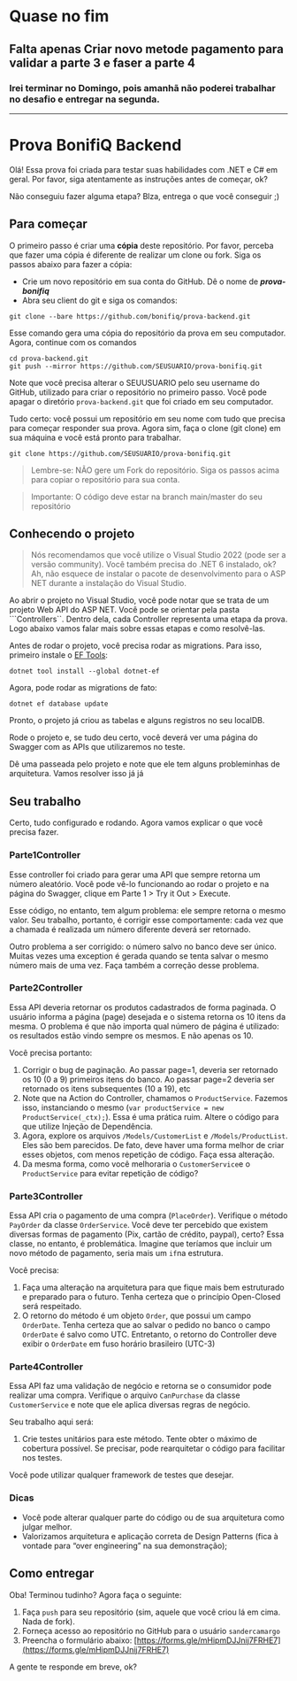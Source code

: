 # Quase no fim
## Falta apenas Criar novo metode pagamento para validar a parte 3 e faser a parte 4
### Irei terminar no Domingo, pois amanhã não poderei trabalhar no desafio  e entregar na segunda.

--------
# Prova BonifiQ Backend
Olá!
Essa prova foi criada para testar suas habilidades com .NET e C# em geral. 
Por favor, siga atentamente as instruções antes de começar, ok?

Não conseguiu fazer alguma etapa? Blza, entrega o que você conseguir ;)

## Para começar
O primeiro passo é criar uma **cópia** deste repositório. Por favor, perceba que fazer uma cópia é diferente de realizar um clone ou fork. Siga os passos abaixo para fazer a cópia:

- Crie um novo repositório em sua conta do GitHub. Dê o nome de ***prova-bonifiq***
- Abra seu client do git e siga os comandos:
```
git clone --bare https://github.com/bonifiq/prova-backend.git
```
Esse comando gera uma cópia do repositório da prova em seu computador. Agora, continue com os comandos
```
cd prova-backend.git
git push --mirror https://github.com/SEUSUARIO/prova-bonifiq.git
```
Note que você precisa alterar o SEUUSUARIO pelo seu username do GitHub, utilizado para criar o repositório no primeiro passo.
Você pode apagar o diretório ```prova-backend.git``` que foi criado em seu computador.

Tudo certo: você possui um repositório em seu nome com tudo que precisa para começar responder sua prova. Agora sim, faça o clone (git clone) em sua máquina e você está pronto para trabalhar.
```
git clone https://github.com/SEUSUARIO/prova-bonifiq.git
```

> Lembre-se: NÃO gere um Fork do repositório. Siga os passos acima para copiar o repositório para sua conta.

> Importante: O código deve estar na branch main/master do seu repositório

## Conhecendo o projeto
> Nós recomendamos que você utilize o Visual Studio 2022 (pode ser a versão community). Você também precisa do .NET 6 instalado, ok?
Ah, não esquece de instalar o pacote de desenvolvimento para o ASP NET durante a instalação do Visual Studio.

Ao abrir o projeto no Visual Studio, você pode notar que se trata de um projeto Web API do ASP NET.  Você pode se orientar pela pasta ```Controllers``. 
Dentro dela, cada Controller representa uma etapa da prova.  Logo abaixo vamos falar mais sobre essas etapas e como resolvê-las.

Antes de rodar o projeto, você precisa rodar as migrations. Para isso, primeiro instale o [EF Tools](https://learn.microsoft.com/en-us/ef/core/get-started/overview/install#get-the-entity-framework-core-tools):
```
dotnet tool install --global dotnet-ef
```
Agora, pode rodar as migrations de fato:
```
dotnet ef database update 
``` 

Pronto, o projeto já criou as tabelas e alguns registros no seu localDB. 


Rode o projeto e, se tudo deu certo, você deverá ver uma página do Swagger com as APIs que utilizaremos no teste.

Dê uma passeada pelo projeto e note que ele tem alguns probleminhas de arquitetura. Vamos resolver isso já já


## Seu trabalho
Certo, tudo configurado e rodando. Agora vamos explicar o que você precisa fazer.

### Parte1Controller
Esse controller foi criado para gerar uma API que sempre retorna um número aleatório. 
Você pode vê-lo funcionando ao rodar o projeto e na página do Swagger, clique em Parte 1 > Try it Out > Execute.

Esse código, no entanto, tem algum problema: ele sempre retorna o mesmo valor.
Seu trabalho, portanto, é corrigir esse comportamente: cada vez que a chamada é realizada um número diferente deverá ser retornado.

Outro problema a ser corrigido: o número salvo no banco deve ser único. Muitas vezes uma exception é gerada quando se tenta salvar o mesmo número mais de uma vez. Faça também a correção desse problema.

### Parte2Controller
Essa API deveria retornar os produtos cadastrados de forma paginada. O usuário informa a página (page) desejada e o sistema retorna os 10 itens da mesma.
O problema é que não importa qual número de página é utilizado: os resultados estão vindo sempre os mesmos. E não apenas os 10.

Você precisa portanto:
1. Corrigir o bug de paginação. Ao passar page=1, deveria ser retornado os 10 (0 a 9) primeiros itens do banco. Ao passar page=2 deveria ser retornado os itens subsequentes (10 a 19), etc
2. Note que na Action do Controller, chamamos o ```ProductService```. Fazemos isso, instanciando o mesmo (```var productService = new ProductService(_ctx);```). Essa é uma prática ruim. Altere o código para que utilize Injeção de Dependência.
3. Agora, explore os arquivos ```/Models/CustomerList``` e ```/Models/ProductList```. Eles são bem parecidos. De fato, deve haver uma forma melhor de criar esses objetos, com menos repetição de código. Faça essa alteração.
4. Da mesma forma, como você melhoraria o ```CustomerService```e o ```ProductService``` para evitar repetição de código?

### Parte3Controller
Essa API cria o pagamento de uma compra (```PlaceOrder```). Verifique o método ```PayOrder``` da classe ```OrderService```.
Você deve ter percebido que existem diversas formas de pagamento (Pix, cartão de crédito, paypal), certo?
Essa classe, no entanto, é problemática. Imagine que teríamos que incluir um novo método de pagamento, seria mais um ```if```na estrutura.

Você precisa:
1. Faça uma alteração na arquitetura para que fique mais bem estruturado e preparado para o futuro.
Tenha certeza que o princípio Open-Closed será respeitado.
2. O retorno do método é um objeto `Order`, que possui um campo `OrderDate`. Tenha certeza que ao salvar o pedido no banco o campo `OrderDate` é salvo como UTC. Entretanto, o retorno do Controller deve exibir o `OrderDate` em fuso horário brasileiro (UTC-3)

### Parte4Controller
Essa API faz uma validação de negócio e retorna se o consumidor pode realizar uma compra.
Verifique o arquivo ```CanPurchase``` da classe ```CustomerService``` e note que ele aplica diversas regras de negócio.

Seu trabalho aqui será:
1. Crie testes unitários para este método. Tente obter o máximo de cobertura possível. Se precisar, pode rearquitetar o código para facilitar nos testes.

Você pode utilizar qualquer framework de testes que desejar. 

### Dicas
- Você pode alterar qualquer parte do código ou de sua arquitetura como julgar melhor.
- Valorizamos arquitetura e aplicação correta de Design Patterns (fica à vontade para “over engineering” na sua demonstração);

## Como entregar
Oba! Terminou tudinho? Agora faça o seguinte:
1. Faça ```push``` para seu repositório (sim, aquele que você criou lá em cima. Nada de fork).
2. Forneça acesso ao repositório no GitHub para o usuário ```sandercamargo```
2. Preencha o formulário abaixo:
[https://forms.gle/mHipmDJJnij7FRHE7](https://forms.gle/mHipmDJJnij7FRHE7)

A gente te responde em breve, ok?
